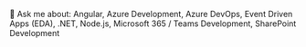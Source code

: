 💬 Ask me about: Angular, Azure Development, Azure DevOps, Event Driven Apps (EDA), .NET, Node.js, Microsoft 365 / Teams Development, SharePoint Development
